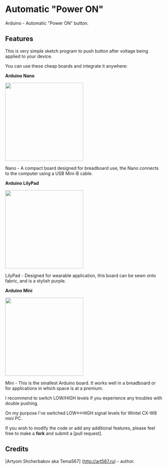 Automatic "Power ON"
====================

Arduino - Automatic "Power ON" button.

Features
---------------------
This is very simple sketch program to push button after voltage being applied to your device.

You can use these cheap boards and integrate it anywhere:

**Arduino Nano**

<img src="http://i.imgur.com/wduVzDN.jpg" width="250">

Nano - A compact board designed for breadboard use, the Nano connects to the computer using a USB Mini-B cable.

**Arduino LilyPad**

<img src="http://i.imgur.com/5un6gQL.jpg" width="250">

LilyPad - Designed for wearable application, this board can be sewn onto fabric, and is a stylish purple.

**Arduino Mini**

<img src="http://i.imgur.com/AAedLVS.jpg" width="250">

Mini - This is the smallest Arduino board. It works well in a breadboard or for applications in which space is at a premium.



I recommend to switch LOW/HIGH levels if you experience any troubles with double pushing.

On my purpose I've switched LOW<->HIGH signal levels for Wintel CX-W8 mini PC.

If you wish to modify the code or add any additional features, please feel free to make a **fork** and submit a [pull request].


Credits
---------------------

[Artyom Shcherbakov aka Tema567] (http://art567.ru) - author.
